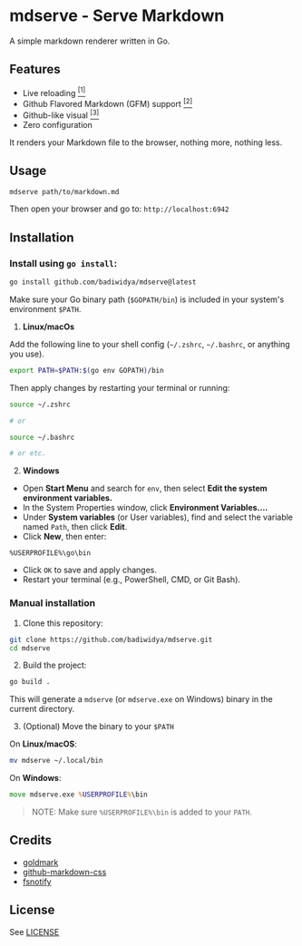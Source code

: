 # mdserve - Serve Markdown

A simple markdown renderer written in Go.

## Features

- Live reloading [<sup>\[1\]</sup>](#credits)
- Github Flavored Markdown (GFM) support [<sup>\[2\]</sup>](#credits)
- Github-like visual [<sup>\[3\]</sup>](#credits)
- Zero configuration

It renders your Markdown file to the browser, nothing more, nothing less.

## Usage

```bash
mdserve path/to/markdown.md
```

Then open your browser and go to: `http://localhost:6942`

## Installation

### Install using `go install`:

```bash
go install github.com/badiwidya/mdserve@latest
```

Make sure your Go binary path (`$GOPATH/bin`) is included in your system's environment `$PATH`.

1. **Linux/macOs**

Add the following line to your shell config (`~/.zshrc`, `~/.bashrc`, or anything you use).

```bash
export PATH=$PATH:$(go env GOPATH)/bin
```

Then apply changes by restarting your terminal or running:

```bash
source ~/.zshrc

# or

source ~/.bashrc

# or etc.
```

2. **Windows**

- Open **Start Menu** and search for `env`, then select **Edit the system environment variables.**
- In the System Properties window, click **Environment Variables....**
- Under **System variables** (or User variables), find and select the variable named `Path`, then click **Edit**.
- Click **New**, then enter:

```
%USERPROFILE%\go\bin
```

- Click `OK` to save and apply changes.
- Restart your terminal (e.g., PowerShell, CMD, or Git Bash).

### Manual installation

1. Clone this repository:

```bash
git clone https://github.com/badiwidya/mdserve.git
cd mdserve
```

2. Build the project:

```bash
go build .
```

This will generate a `mdserve` (or `mdserve.exe` on Windows) binary in the current directory.

3. (Optional) Move the binary to your `$PATH`

On **Linux/macOS**:

```bash
mv mdserve ~/.local/bin
```

On **Windows**:

```cmd
move mdserve.exe %USERPROFILE%\bin
```

> NOTE: Make sure `%USERPROFILE%\bin` is added to your `PATH`.

## Credits

- [goldmark](https://github.com/yuin/goldmark)
- [github-markdown-css](https://github.com/sindresorhus/github-markdown-css)
- [fsnotify](https://github.com/fsnotify/fsnotify)

## License

See [LICENSE](LICENSE)
